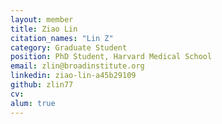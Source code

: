 ```yaml
---
layout: member
title: Ziao Lin
citation_names: "Lin Z"
category: Graduate Student
position: PhD Student, Harvard Medical School
email: zlin@broadinstitute.org
linkedin: ziao-lin-a45b29109
github: zlin77
cv:
alum: true
---
```


